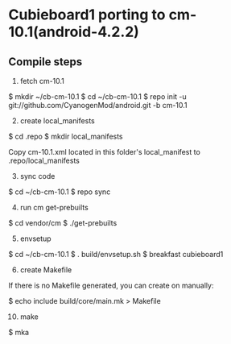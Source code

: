 Cubieboard1 porting to cm-10.1(android-4.2.2)
=============================================

Compile steps
-------------

1) fetch cm-10.1

$ mkdir ~/cb-cm-10.1
$ cd ~/cb-cm-10.1
$ repo init -u git://github.com/CyanogenMod/android.git -b cm-10.1

2) create local_manifests

$ cd .repo
$ mkdir local_manifests

Copy cm-10.1.xml located in this folder's local_manifest to .repo/local_manifests

3) sync code

$ cd ~/cb-cm-10.1
$ repo sync

4) run cm get-prebuilts

$ cd vendor/cm
$ ./get-prebuilts

5) envsetup

$ cd ~/cb-cm-10.1
$ . build/envsetup.sh
$ breakfast cubieboard1

6) create Makefile

If there is no Makefile generated, you can create on manually:

$ echo include build/core/main.mk > Makefile

10) make

$ mka

